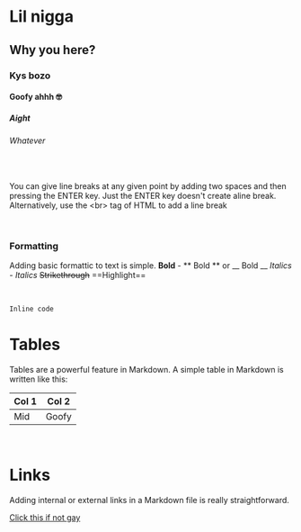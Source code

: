 
# Lil nigga
## Why you here?
### Kys bozo
#### Goofy ahhh 🤓
##### Aight
###### Whatever

<br>

You can give line breaks at any given point by adding two spaces and then pressing the ENTER key.
Just the ENTER key doesn't create aline break. Alternatively, use the &lt;br&gt; tag of HTML to add a line break

<br>

### Formatting
Adding basic formattic to text is simple.
**Bold** - ** Bold ** or __ Bold __
*Italics* - _Italics_
~~Strikethrough~~
==Highlight== 

<br>

```Inline code```

# Tables

Tables are a powerful feature in Markdown. A simple table in Markdown is written like this:

Col 1 | Col 2
----- | -----
Mid   | Goofy

<br>

# Links

Adding internal or external links in a Markdown file is really straightforward.

[Click this if not gay](https://youtu.be/dQw4w9WgXcQ?si=nBxZ7MjhitHsEYzn)


